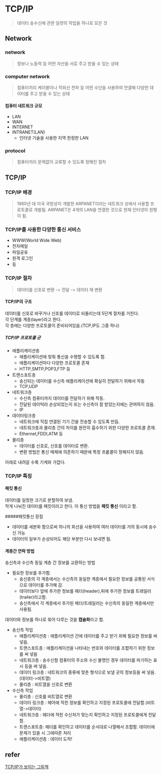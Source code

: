 # TCP/IP
> 데이터 송수신에 관한 일련의 작업을 하나로 모은 것
## Network
### network
> 정보나 노동력 등 어떤 자산을 서로 주고 받을 수 있는 상태
### computer network
> 컴퓨터끼리 케이블이나 적외선 전파 등 어떤 수단을 사용하여 연결해 다양한 데이터를 주고 받을 수 있는 상태

#### 컴퓨터 네트워크 규모
- LAN
- WAN
- INTERNET
- INTRANET(LAN)
    - 인터넷 기술을 사용한 지역 한정판 LAN

### protocol 
> 컴퓨터끼리 문제없이 교류할 수 있도록 정해진 절차

## TCP/IP
### TCP/IP 배경
> 1960년 대 미국 국방성이 개발한 ARPANET이라는 네트워크 상에서 사용할 프로토콜로 개발됨. ARPANET은 4개의 LAN을 연결한 것으로 현재 인터넷의 원형이 됨.

### TCP/IP를 사용한 다양한 통신 서비스
- WWW(World Wide Web)
- 전자메일
- 파일공유
- 원격 로그인
- 등

### TCP/IP 절차
> 데이터를 신호로 변환 -> 전달 -> 데이터 재 변환 

#### TCP/IP의 구조
데이터를 신호로 바꾸거나 신호를 데이터로 되돌리는데 5단계 절차를 거친다.  
각 단계를 계층(layer)라고 한다.  
각 층에는 다양한 프로토콜이 준비되어있음.(TCP,IP도 그중 하나)
##### TCP/IP 프로토콜 군
- 애플리케이션층
    - 애플리케이션에 맞춰 통신을  수행할 수 있도록 함. 
    - 애플리케이션마다 다양한 프로토콜 존재
    - HTTP,SMTP,POP3,FTP 등
- 트랜스포트층
    - 송신되는 데이터를 수신측 애플리케이션에 확실히 전달하기 위해서 작동
    - TCP,UDP
- 네트워크층
    - 수신측 컴퓨터까지 데이터를 전달하기 위해 작동.
    - 전달된 데이턱라 손상되었는지 또는 수신측이 잘 받았는지에는 관여하지 않음.
    - IP
- 데이터링크층
    - 네트워크에 직접 연결된 기기 간을 전송할 수 있도록 만듬.
    - 네트워크층과 물리층 간의 차이를 완전히 흡수하기 위한 다양한 프로토콜 존재.
    - Ethernet,FDDI,ATM 등
- 물리층
    - 데이터를 신호로, 신호를 데이터로 변환.
    - 변환 방법은 통신 매체에 의존하기 때문에 특정 프롵콜이 정해지지 않음.

아래로 내려갈 수록 기계와 가깝다.

### TCP/IP 특징
#### 패킷 통신
데이터를 일정한 크기로 분할하여 보냄.  
작게 나눠진 데이터를 패킷이라고 한다.
이 통신 방법을 <b>패킷 통신</b> 이라고 함.

#####패킷통신 장점
- 데이터를 세분화 함으로써 하나의 회선을 사용하여 여러 데이터를 거의 동시에 송수신 가능
- 데이터의 일부가 손상되어도 해당 부분만 다시 보내면 됨.

#### 계층간 연락 방법
송신측과 수신측 동일 계층 간 정보를 교환하는 방법
- 필요한 정보를 추가함.
    - 송신층의 각 계층에서는 수신측의 동일한 계층에서 필요한 정보를 공통된 서식으로 데이터를 추가해 감.
    - 데이터보다 앞에 추가한 정보를 헤더(header),뒤에 추가한 정보를 트레일러(trailer)라고함.
    - 송신측에서 각 계층에서 추가된 헤더/트레일러는 수신측의 동일한 계층에서만 사용됨.

데이터와 정보를 하나로 묶어 다루는 것을 <b>캡슐화</b>라고 함.

- 송신측 작업
    - 애플리케이션층 : 애플리케이션 간에 데이터를 주고 받기 위해 필요한 정보를 써 넣음.
    - 트랜스포트층 : 애플리케이션을 나타내는 번호와 데이터를 조합하기 위한 정보를 써 넣음
    - 네트워크층 : 송수신할 컴퓨터의 주소와 수신 불명인 경우 데이터를 파기하는 표시 등을 써 넣음.
    - 데이터 링크층 : 네트워크의 종류에 맞춘 형식으로 보낼 곳의 정보등을 써 넣음.(데이터->비트열)
    - 물리층 : 비트열을 신호로 변환
- 수신측 작업
    - 물리층 : 신호를 비트열로 변환
    - 데이터 링크층 : 헤어에 적힌 정보를 확인하고 지정된 프로토콜에 전달함.(비트열->데이터)
    - 네트워크층 : 헤더에 적힌 수신처가 맞는지 확인하고 지정된 프로토콜에게 전달함.
    - 트랜스포트층: 헤더를 확인하고 데이터를 순서대로 나열해서 조합함. 데이터에 문제가 있을 시 그에따른 처리
    - 애플리케이션층 : 데이터 도착!

## refer
[TCP/IP가 보이는 그림책](http://www.cyber.co.kr/shop/goods/goods_view.php?goodsno=5993&category=020040)
